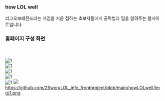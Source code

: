 ### how LOL well
리그오브레전드라는 게임을 처음 접하는 초보자들에게 공략법과 팁을 알려주는 웹사이트입니다.

### 홈페이지 구성 화면
<br><br>
<img src="https://github.com/2Swon/LOL_info_frontproject/tree/main/howLOLwell/img/1.png" alt="1" style="max-width: 100%;"><br>
<img src="https://github.com/2Swon/LOL_info_frontproject/tree/main/howLOLwell/img/2.png" alt="1" style="max-width: 100%;"><br>
<img src="https://github.com/2Swon/LOL_info_frontproject/tree/main/howLOLwell/img/3.png" alt="1" style="max-width: 100%;"><br>
<img src="https://github.com/2Swon/LOL_info_frontproject/tree/main/howLOLwell/img/4.png" alt="1" style="max-width: 100%;"><br>
<img src="https://github.com/2Swon/LOL_info_frontproject/tree/main/howLOLwell/img/5.png" alt="1" style="max-width: 100%;">
<img src="[https://github.com/2Swon/LOL_info_frontproject/tree/main/howLOLwell/img/1.png](https://github.com/2Swon/LOL_info_frontproject/blob/main/howLOLwell/img/1.png)https://github.com/2Swon/LOL_info_frontproject/blob/main/howLOLwell/img/1.png">
https://github.com/2Swon/LOL_info_frontproject/blob/main/howLOLwell/img/1.png
